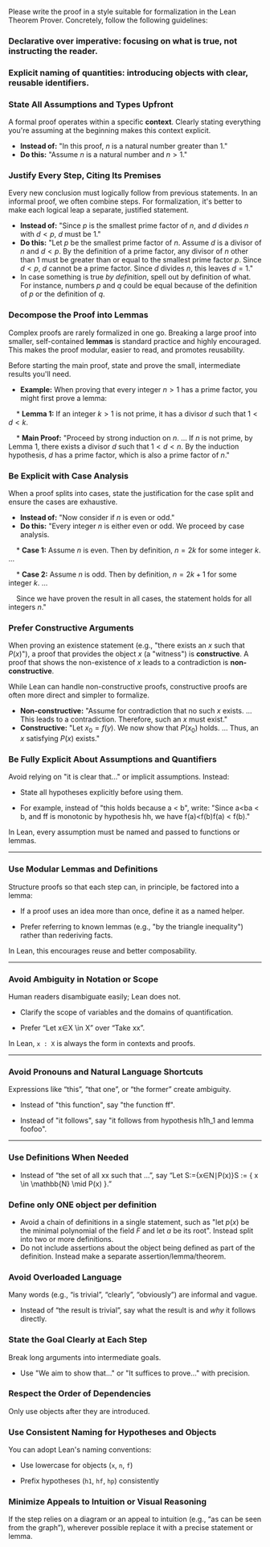 Please write the proof in a style suitable for formalization in the Lean Theorem Prover. Concretely, follow the following guidelines:

### **Declarative over imperative**: focusing on what is true, not instructing the reader.
  
### **Explicit naming of quantities**: introducing objects with clear, reusable identifiers.

###  State All Assumptions and Types Upfront

A formal proof operates within a specific **context**. Clearly stating everything you're assuming at the beginning makes this context explicit.
* **Instead of:** "In this proof, $n$ is a natural number greater than 1."
* **Do this:** "Assume $n$ is a natural number and $n > 1$."


###  Justify Every Step, Citing Its Premises

Every new conclusion must logically follow from previous statements. In an informal proof, we often combine steps. For formalization, it's better to make each logical leap a separate, justified statement.
* **Instead of:** "Since $p$ is the smallest prime factor of $n$, and $d$ divides $n$ with $d < p$, $d$ must be 1."
* **Do this:** "Let $p$ be the smallest prime factor of $n$. Assume $d$ is a divisor of $n$ and $d < p$. By the definition of a prime factor, any divisor of $n$ other than 1 must be greater than or equal to the smallest prime factor $p$. Since $d < p$, $d$ cannot be a prime factor. Since $d$ divides $n$, this leaves $d=1$."
* In case something is true *by definition*, spell out by definition of what. For instance, numbers $p$ and $q$ could be equal because of the definition of $p$ or the definition of $q$.

###  Decompose the Proof into Lemmas

Complex proofs are rarely formalized in one go. Breaking a large proof into smaller, self-contained **lemmas** is standard practice and highly encouraged. This makes the proof modular, easier to read, and promotes reusability.

Before starting the main proof, state and prove the small, intermediate results you'll need.
* **Example:** When proving that every integer $n > 1$ has a prime factor, you might first prove a lemma:

    * **Lemma 1:** If an integer $k > 1$ is not prime, it has a divisor $d$ such that $1 < d < k$.

    * **Main Proof:** "Proceed by strong induction on $n$. ... If $n$ is not prime, by Lemma 1, there exists a divisor $d$ such that $1 < d < n$. By the induction hypothesis, $d$ has a prime factor, which is also a prime factor of $n$."

###  Be Explicit with Case Analysis

When a proof splits into cases, state the justification for the case split and ensure the cases are exhaustive.
* **Instead of:** "Now consider if $n$ is even or odd."
* **Do this:** "Every integer $n$ is either even or odd. We proceed by case analysis.

    * **Case 1:** Assume $n$ is even. Then by definition, $n = 2k$ for some integer $k$. ...

    * **Case 2:** Assume $n$ is odd. Then by definition, $n = 2k + 1$ for some integer $k$. ...

    Since we have proven the result in all cases, the statement holds for all integers $n$."

### Prefer Constructive Arguments

When proving an existence statement (e.g., "there exists an $x$ such that $P(x)$"), a proof that provides the object $x$ (a "witness") is **constructive**. A proof that shows the non-existence of $x$ leads to a contradiction is **non-constructive**.

While Lean can handle non-constructive proofs, constructive proofs are often more direct and simpler to formalize.
* **Non-constructive:** "Assume for contradiction that no such $x$ exists. ... This leads to a contradiction. Therefore, such an $x$ must exist."
* **Constructive:** "Let $x_0 = f(y)$. We now show that $P(x_0)$ holds. ... Thus, an $x$ satisfying $P(x)$ exists."

### Be Fully Explicit About Assumptions and Quantifiers

Avoid relying on "it is clear that..." or implicit assumptions. Instead:
* State all hypotheses explicitly before using them.
  
* For example, instead of "this holds because a < b", write:
  "Since a<ba < b, and ff is monotonic by hypothesis hh, we have f(a)<f(b)f(a) < f(b)."
  

In Lean, every assumption must be named and passed to functions or lemmas.
* * *

###  Use Modular Lemmas and Definitions

Structure proofs so that each step can, in principle, be factored into a lemma:
* If a proof uses an idea more than once, define it as a named helper.
  
* Prefer referring to known lemmas (e.g., "by the triangle inequality") rather than rederiving facts.
  

In Lean, this encourages reuse and better composability.
* * *

###  Avoid Ambiguity in Notation or Scope

Human readers disambiguate easily; Lean does not.
* Clarify the scope of variables and the domains of quantification.
  
* Prefer “Let x∈X \in X” over “Take xx”.
  

In Lean, `x : X` is always the form in contexts and proofs.
* * *

###  Avoid Pronouns and Natural Language Shortcuts

Expressions like “this”, “that one”, or “the former” create ambiguity.
* Instead of "this function", say "the function ff".
  
* Instead of "it follows", say "it follows from hypothesis h1h_1 and lemma foofoo".
  
* * *

### Use Definitions When Needed

* Instead of “the set of all xx such that ...”, say
  “Let S:={x∈N∣P(x)}S := \{ x \in \mathbb{N} \mid P(x) \}.”
  
### Define only ONE object per definition

* Avoid a chain of definitions in a single statement, such as "let $p(x)$ be the minimal polynomial of the field $F$ and let $a$ be its root". Instead split into two or more definitions.
* Do not include assertions about the object being defined as part of the definition. Instead make a separate assertion/lemma/theorem.

### Avoid Overloaded Language

Many words (e.g., “is trivial”, “clearly”, “obviously”) are informal and vague.
* Instead of “the result is trivial”, say what the result is and *why* it follows directly.
  

### State the Goal Clearly at Each Step

Break long arguments into intermediate goals.
* Use "We aim to show that..." or "It suffices to prove..." with precision.
  
###  Respect the Order of Dependencies

Only use objects after they are introduced.

### Use Consistent Naming for Hypotheses and Objects

You can adopt Lean's naming conventions:
* Use lowercase for objects (`x`, `n`, `f`)
  
* Prefix hypotheses (`h1`, `hf`, `hp`) consistently
  

### Minimize Appeals to Intuition or Visual Reasoning

If the step relies on a diagram or an appeal to intuition (e.g., “as can be seen from the graph”), wherever possible replace it with a precise statement or lemma.
